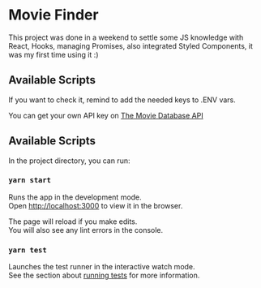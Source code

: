# Movie Finder

This project was done in a weekend to settle some JS knowledge with React, Hooks, managing Promises, also integrated Styled Components, it was my first time using it :)

## Available Scripts

If you want to check it, remind to add the needed keys to .ENV vars.

You can get your own API key on [The Movie Database API](https://developers.themoviedb.org/)

## Available Scripts

In the project directory, you can run:

### `yarn start`

Runs the app in the development mode.\
Open [http://localhost:3000](http://localhost:3000) to view it in the browser.

The page will reload if you make edits.\
You will also see any lint errors in the console.

### `yarn test`

Launches the test runner in the interactive watch mode.\
See the section about [running tests](https://facebook.github.io/create-react-app/docs/running-tests) for more information.
